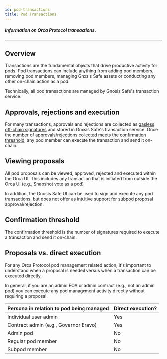 ```yaml
---
id: pod-transactions
title: Pod Transactions
---
```

##### Information on Orca Protocol transactions.
---

## Overview

Transactions are the fundamental objects that drive productive activity for pods. Pod transactions can include anything from adding pod members, removing pod members, managing Gnosis Safe assets or conducting any other on-chain action as a pod.

Technically, all pod transactions are managed by Gnosis Safe's transaction service.

## Approvals, rejections and execution
For many transactions, approvals and rejections are collected as [gasless off-chain signatures](https://help.gnosis-safe.io/en/articles/3940875-gas-less-signatures) and stored in Gnosis Safe's transaction service. Once the number of approvals/rejections collected meets the [confirmation threshold](#confirmation-threshold), any pod member can execute the transaction and send it on-chain.

## Viewing proposals
All pod proposals can be viewed, approved, rejected and executed within the Orca UI. This includes any transaction that is initiated from outside the Orca UI (e.g., Snapshot vote as a pod).

In addition, the Gnosis Safe UI can be used to sign and execute any pod transactions, but does not offer as intuitive support for subpod proposal approval/rejection. 

## Confirmation threshold
The confirmation threshold is the number of signatures required to execute a transaction and send it on-chain. 

## Proposals vs. direct execution

For any Orca Protocol pod management related action, it's important to understand when a proposal is needed versus when a transaction can be executed directly.

In general, if you are an admin EOA or admin contract (e.g., not an admin pod) you can execute any pod management activity directly without requiring a proposal.

| Persona in relation to pod being managed      | Direct execution? | 
|-----------------------------------------------|-------------------|
| Individual user admin                         |     Yes           |
| Contract admin (e.g., Governor Bravo)         |     Yes           |
| Admin pod                                     |     No            |
| Regular pod member                            |     No            |
| Subpod member                                 |     No            |